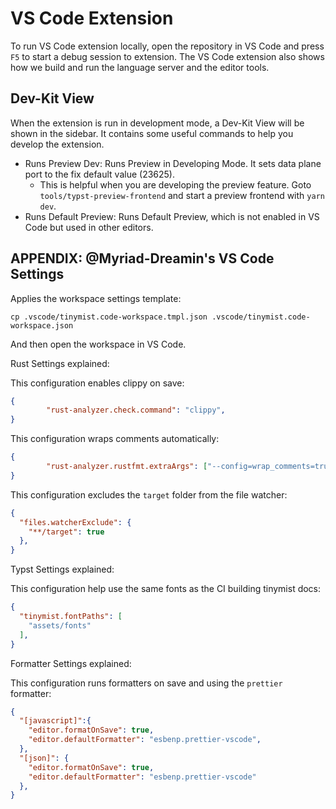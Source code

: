 # VS Code Extension

To run VS Code extension locally, open the repository in VS Code and press `F5` to start a debug session to extension. The VS Code extension also shows how we build and run the language server and the editor tools.

## Dev-Kit View

When the extension is run in development mode, a Dev-Kit View will be shown in the sidebar. It contains some useful commands to help you develop the extension.

- Runs Preview Dev: Runs Preview in Developing Mode. It sets data plane port to the fix default value (23625).
  - This is helpful when you are developing the preview feature. Goto `tools/typst-preview-frontend` and start a preview frontend with `yarn dev`.
- Runs Default Preview: Runs Default Preview, which is not enabled in VS Code but used in other editors.

## APPENDIX: @Myriad-Dreamin's VS Code Settings

Applies the workspace settings template:

```
cp .vscode/tinymist.code-workspace.tmpl.json .vscode/tinymist.code-workspace.json
```

And then open the workspace in VS Code.

Rust Settings explained:

This configuration enables clippy on save:

```json
{
		"rust-analyzer.check.command": "clippy",
}
```

This configuration wraps comments automatically:

```json
{
		"rust-analyzer.rustfmt.extraArgs": ["--config=wrap_comments=true"],
}
```

This configuration excludes the `target` folder from the file watcher:

```json
{
  "files.watcherExclude": {
    "**/target": true
  },
}
```

Typst Settings explained:

This configuration help use the same fonts as the CI building tinymist docs:

```json
{
  "tinymist.fontPaths": [
    "assets/fonts"
  ],
}
```

Formatter Settings explained:

This configuration runs formatters on save and using the `prettier` formatter:

```json
{
  "[javascript]":{
    "editor.formatOnSave": true,
    "editor.defaultFormatter": "esbenp.prettier-vscode",
  },
  "[json]": {
    "editor.formatOnSave": true,
    "editor.defaultFormatter": "esbenp.prettier-vscode"
  },
}
```

